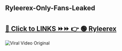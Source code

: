 
 ## Ryleerex-Only-Fans-Leaked

# <h2><a href="https://clipsfans.com/Ryleerex&ref=git">🔗 Click to LINKS ⏩⏩ 👉 🟢 Ryleerex </a></h2>

<a href="https://clipsfans.com/Ryleerex&ref=git" rel="nofollow" data-target="animated-image.originalLink"><img src="https://i.ibb.co.com/xMMVF88/686577567.gif" alt="Viral Video Original" style="max-width: 100%; display: inline-block;" data-target="animated-image.originalImage"></a>
